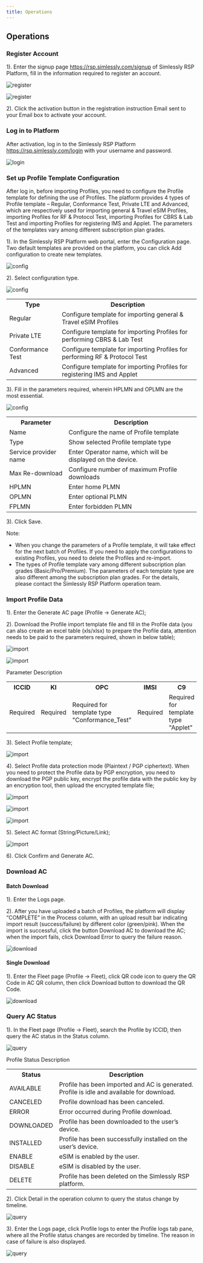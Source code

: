 ```yaml
---
title: Operations
---
```


## Operations

### Register Account

1).  Enter the signup page <https://rsp.simlessly.com/signup> of Simlessly RSP Platform, fill in the information required to register an account.

![register](../../.vuepress/public/rsp/procedure1.png)

![register](../../.vuepress/public/rsp/procedure2.png)

2). Click the activation button in the registration instruction 
Email sent to your Email box to activate your account. 

### Log in to Platform
After activation, log in to the Simlessly RSP Platform <https://rsp.simlessly.com/login> with your username and password.

![login](../../.vuepress/public/rsp/procedure3.png)

### Set up Profile Template Configuration

After log in, before importing Profiles, you need to configure the Profile template for defining the use of Profiles. The platform provides 4 types of Profile template – Regular, Conformance Test, Private LTE and Advanced, which are respectively used for importing general & Travel eSIM Profiles, importing Profiles for RF & Protocol Test, importing Profiles for CBRS & Lab Test and  importing Profiles for  registering IMS and Applet. The parameters of the templates vary among different subscription plan grades. 

1).  In the Simlessly RSP Platform web portal, enter the Configuration page. Two default templates are provided on the platform, you can click Add configuration to create new templates.

![config](../../.vuepress/public/rsp/procedure4.png)

2).  Select configuration type.

![config](../../.vuepress/public/rsp/procedure5.png)

<table>
    <tr>
        <th>Type</th>
        <th>Description</th>
    </tr>
    <tr>
        <td>Regular</td>
        <td>Configure template for importing general & Travel eSIM Profiles</td>
    </tr>
    <tr>
        <td>Private LTE</td>
        <td>Configure template for importing Profiles for performing CBRS & Lab Test</td>
    </tr>
    <tr>
        <td>Conformance Test</td>
        <td>Configure template for importing Profiles for performing RF & Protocol Test</td>
    </tr>
    <tr>
        <td>Advanced</td>
        <td>Configure template for importing Profiles for registering IMS and Applet</td>
    </tr>
</table>


3).  Fill in the parameters required, wherein HPLMN and OPLMN are the most essential.

![config](../../.vuepress/public/rsp/procedure6.png)

<table class="table table-bordered">
    <tr>
        <th>Parameter</th>
        <th>Description</th>
    </tr>
    <tr>
        <td>Name</td>
        <td>Configure the name of Profile template</td>
    </tr>
    <tr>
        <td>Type</td>
        <td>Show selected Profile template type</td>
    </tr>
    <tr>
        <td>Service provider name</td>
        <td>Enter Operator name, which will be displayed on the device.</td>
    </tr>
    <tr>
        <td>Max Re-download</td>
        <td>Configure number of maximum Profile downloads</td>
    </tr>
    <tr>
        <td>HPLMN</td>
        <td>Enter home PLMN</td>
    </tr>
    <tr>
        <td>OPLMN</td>
        <td>Enter optional PLMN</td>
    </tr>
    <tr>
        <td>FPLMN</td>
        <td>Enter forbidden PLMN</td>
    </tr>
</table>

3). Click Save.

Note:
- When you change the parameters of a Profile template, it will take effect for the next batch of Profiles. If you need to apply the configurations to existing Profiles, you need to delete the Profiles and re-import.
- The types of Profile template vary among different subscription plan grades (Basic/Pro/Premium).  The parameters of each template type are also different among the subscription plan grades. For the details, please contact the Simlessly RSP Platform operation team.

### Import Profile Data

1). Enter the Generate AC page (Profile -> Generate AC);

2). Download the Profile import template file and fill in the Profile data (you can also create an excel table (xls/xlsx) to prepare the Profile data, attention needs to be paid to the parameters required, shown in below table);

![import](../../.vuepress/public/rsp/procedure7.png)

![import](../../.vuepress/public/rsp/procedure8.png)

Parameter Description
<table>
    <tr>
        <th>ICCID</th>
        <th>KI</th>
        <th>OPC</th>
        <th>IMSI</th>
        <th>C9</th>
        <th>MSISDN</th>
        <th>IMPI</th>
        <th>IMPU</th>
    </tr>
    <tr>
        <td>Required</td>
        <td>Required</td>
        <td>Required for template type "Conformance_Test"</td>
        <td>Required</td>
        <td>Required for template type "Applet"</td>
        <td>Optional</td>
        <td>Required for template type "Advanced"</td>
        <td>Required for template type "Advanced"</td>
    </tr>
</table>

3). Select Profile template;

![import](../../.vuepress/public/rsp/procedure9.png)

4). Select Profile data protection mode (Plaintext / PGP ciphertext). When you need to protect the  Profile data by PGP encryption, you need to download the PGP public key, encrypt the profile data  with the public key by an encryption tool, then upload the encrypted template file;

![import](../../.vuepress/public/rsp/procedure10.png)

![import](../../.vuepress/public/rsp/procedure11.png)

![import](../../.vuepress/public/rsp/procedure12.png)

5). Select AC format (String/Picture/Link);

![import](../../.vuepress/public/rsp/procedure13.png)

6). Click Confirm and Generate AC.

### Download AC

#### Batch Download 

1). Enter the Logs page.

2). After you have uploaded a batch of Profiles, the platform will display “COMPLETE” in the Process column, with an upload result bar indicating import result (success/failure) by different color (green/pink). When the import is successful, click the button Download AC to download the AC; when the import fails, click Download Error to query the failure reason.

![download](../../.vuepress/public/rsp/procedure14.png)

#### Single Download
1). Enter the Fleet page (Profile -> Fleet), click QR code icon to query the QR Code in AC QR column, then click Download button to download the QR Code.

![download](../../.vuepress/public/rsp/procedure15.png)

### Query AC Status 

1). In the Fleet page (Profile -> Fleet), search the Profile by ICCID, then query the AC status in the Status column.

![query](../../.vuepress/public/rsp/procedure16.png)

Profile Status Description

<table>
    <tr>
        <th>Status</th>
        <th>Description</th>
    </tr>
    <tr>
        <td>AVAILABLE</td>
        <td>Profile has been imported and AC is generated. Profile is idle and available for download.</td>
    </tr>
    <tr>
        <td>CANCELED</td>
        <td>Profile download has been canceled.</td>
    </tr>
    <tr>
        <td>ERROR</td>
        <td>Error occurred during Profile download.</td>
    </tr>
    <tr>
        <td>DOWNLOADED</td>
        <td>Profile has been downloaded to the user’s device.</td>
    </tr>
    <tr>
        <td>INSTALLED</td>
        <td>Profile has been successfully installed on the user’s device.</td>
    </tr>
    <tr>
        <td>ENABLE</td>
        <td>eSIM is enabled by the user.</td>
    </tr>
    <tr>
        <td>DISABLE</td>
        <td>eSIM is disabled by the user.</td>
    </tr>
    <tr>
        <td>DELETE</td>
        <td>Profile has been deleted on the Simlessly RSP platform.</td>
    </tr>
</table>

2). Click Detail in the operation column to query the status change by timeline.

![query](../../.vuepress/public/rsp/procedure17.png)

3). Enter the Logs page, click Profile logs to enter the Profile logs tab pane, where all the Profile status changes are recorded by timeline. The reason in case of failure is also displayed.

![query](../../.vuepress/public/rsp/procedure18.png)